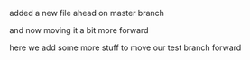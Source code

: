 added a new file ahead on master branch

and now moving it a bit more forward

here we add some more stuff to move our test branch forward

